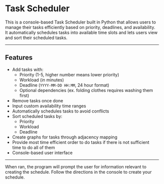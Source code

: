 # Task Scheduler

This is a console-based Task Scheduler built in Python that allows users to manage their tasks efficiently based on priority, deadlines, and availability. It automatically schedules tasks into available time slots and lets users view and sort their scheduled tasks.

---

## Features

- Add tasks with:
  - Priority (1-5, higher number means lower priority)
  - Workload (in minutes)
  - Deadline (`YYYY-MM-DD HH:MM`, 24 hour format)
  - Optional dependencies (ex. folding clothes requires washing them first)
- Remove tasks once done
- Input custom availability time ranges
- Automatically schedules tasks to avoid conflicts
- Sort scheduled tasks by:
  - Priority
  - Workload
  - Deadline
- Create graphs for tasks through adjacency mapping
- Provide most time efficient order to do tasks if there is not sufficient time to do all of them
- Console-based user interface

---

When ran, the program will prompt the user for information relevant to creating the schedule. Follow the directions in the console to create your schedule.
